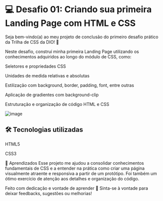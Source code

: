 # 💻 Desafio 01: Criando sua primeira Landing Page com HTML e CSS

Seja bem-vindo(a) ao meu projeto de conclusão do primeiro desafio prático da Trilha de CSS da DIO! 🚀

Neste desafio, construí minha primeira Landing Page utilizando os conhecimentos adquiridos ao longo do módulo de CSS, como:

Seletores e propriedades CSS

Unidades de medida relativas e absolutas

Estilização com background, border, padding, font, entre outras

Aplicação de gradientes com background-clip

Estruturação e organização de código HTML e CSS

![image](https://user-images.githubusercontent.com/55519539/183538055-6cce606c-7d1d-4d15-a4be-ffeb5b37c956.png)

## 🛠️ Tecnologias utilizadas

HTML5

CSS3

🧠 Aprendizados
Esse projeto me ajudou a consolidar conhecimentos fundamentais de CSS e a entender na prática como criar uma página visualmente atraente e responsiva a partir de um protótipo. Foi também um ótimo exercício de atenção aos detalhes e organização do código.

Feito com dedicação e vontade de aprender 💙
Sinta-se à vontade para deixar feedbacks, sugestões ou melhorias!
